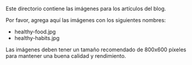 Este directorio contiene las imágenes para los artículos del blog.

Por favor, agrega aquí las imágenes con los siguientes nombres:
- healthy-food.jpg
- healthy-habits.jpg

Las imágenes deben tener un tamaño recomendado de 800x600 píxeles para mantener una buena calidad y rendimiento.

